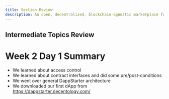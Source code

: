 ```yaml
---
title: Section Review
description: An open, decentralized, blockchain-agnostic marketplace for composable smart contracts
---
```


## Intermediate Topics Review

# Week 2 Day 1 Summary

- We learned about access control
- We learned about contract interfaces and did some pre/post-conditions
- We went over general DappStarter architecture
- We downloaded our first dApp from https://dappstarter.decentology.com/
